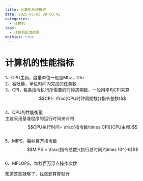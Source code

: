 ```yaml
---
title: 计算机系统概述
date: 2025-05-03 08:00:41
categories:
  - 计算机
tags:
  - 计算机组成原理
mathjax: true
---
```


# 计算机的性能指标  
1、CPU主频，度量单位一般是Mhz，Ghz  
2、吞吐量，单位时间内完成的任务数  
3、CPI，每条指令执行所需要的时钟周期数，一般用平均CPI来算  
$$CPI= \frac{CPU时钟周期数}{指令总数}$$  
4、CPU的性能衡量  
主要采用基准程序的运行时间来评判  
$$CPU执行时间= \frac{指令数\times CPI}{CPU主频}$$  
5、MIPS，每秒百万指令数  
$$MIPS = \frac{指令总数}{执行总时间}\times 10^{-6}$$  
6、MFLOPS，每秒百万浮点操作次数  

知道这些就够了，找些题算算就行  

